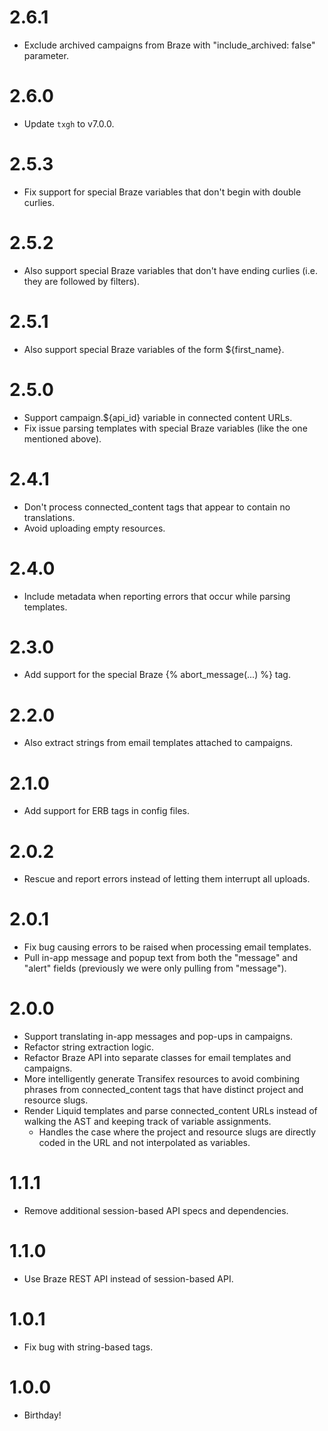 # 2.6.1
* Exclude archived campaigns from Braze with "include_archived: false" parameter.

# 2.6.0
* Update `txgh` to v7.0.0.

# 2.5.3
* Fix support for special Braze variables that don't begin with double curlies.

# 2.5.2
* Also support special Braze variables that don't have ending curlies (i.e. they are followed by filters).

# 2.5.1
* Also support special Braze variables of the form ${first_name}.

# 2.5.0
* Support campaign.${api_id} variable in connected content URLs.
* Fix issue parsing templates with special Braze variables (like the one mentioned above).

# 2.4.1
* Don't process connected_content tags that appear to contain no translations.
* Avoid uploading empty resources.

# 2.4.0
* Include metadata when reporting errors that occur while parsing templates.

# 2.3.0
* Add support for the special Braze {% abort_message(...) %} tag.

# 2.2.0
* Also extract strings from email templates attached to campaigns.

# 2.1.0
* Add support for ERB tags in config files.

# 2.0.2
* Rescue and report errors instead of letting them interrupt all uploads.

# 2.0.1
* Fix bug causing errors to be raised when processing email templates.
* Pull in-app message and popup text from both the "message" and "alert" fields (previously we were only pulling from "message").

# 2.0.0
* Support translating in-app messages and pop-ups in campaigns.
* Refactor string extraction logic.
* Refactor Braze API into separate classes for email templates and campaigns.
* More intelligently generate Transifex resources to avoid combining phrases from connected_content tags that have distinct project and resource slugs.
* Render Liquid templates and parse connected_content URLs instead of walking the AST and keeping track of variable assignments.
  - Handles the case where the project and resource slugs are directly coded in the URL and not interpolated as variables.

# 1.1.1
* Remove additional session-based API specs and dependencies.

# 1.1.0
* Use Braze REST API instead of session-based API.

# 1.0.1
* Fix bug with string-based tags.

# 1.0.0
* Birthday!
